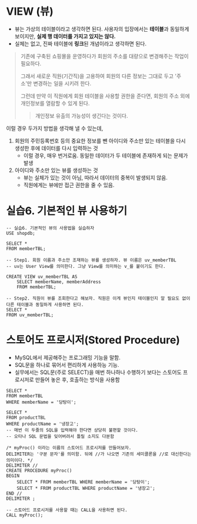 # VIEW (뷰)

* 뷰는 가상의 테이블이라고 생각하면 된다.
  사용자의 입장에서는 **테이블**과 동일하게 보이지만, **실제 행 데이터를 가지고 있지는 않다.**
* 실체는 없고, 진짜 테이블에 **링크**된 개념이라고 생각하면 된다.

> 기존에 구축된 쇼핑몰을 운영하다가 회원의 주소를 대량으로 변경해주는 작업이 필요하다.
>
> 그래서 새로운 직원(기간직)을 고용하여 회원의 다른 정보는 그대로 두고 '주소'만 변경하는 일을 시키려 한다.
>
> 그런데 만약 이 직원에게 회원 테이블을 사용할 권한을 준다면, 회원의 주소 외에 개인정보를 열람할 수 있게 된다.
>
> > 개인정보 유출의 가능성이 생긴다는 것이다.

이럴 경우 두가지 방법을 생각해 낼 수 있는데,

1. 회원의 주민등록번호 등의 중요한 정보를 뺀 아이디와 주소만 있는 테이블을 다시 생성한 후에 데이터를 다시 입력하는 것
   - 이럴 경우, 매우 번거로움. 동일한 데이터가 두 테이블에 존재하게 되는 문제가 발생
2. 아이디와 주소만 있는 뷰를 생성하는 것 
   - 뷰는 실체가 있는 것이 아님, 따라서 데이터의 중복이 발생되지 않음.
   - 직원에게는 뷰에만 접근 권한을 줄 수 있음.



# 실습6. 기본적인 뷰 사용하기

```mysql
-- 실습6. 기본적인 뷰의 사용법을 실습하자
USE shopdb;

SELECT *
FROM memberTBL;

-- Step1. 회원 이름과 주소만 조재하는 뷰를 생성하자. 뷰 이름은 uv_memberTBL
-- uv는 User View를 의미한다. 그냥 View를 의미하는 v_를 붙이기도 한다.

CREATE VIEW uv_memberTBL AS
    SELECT memberName, memberAddress
    FROM memberTBL;
    
-- Step2. 직원이 뷰를 조회한다고 해보자. 직원은 이게 뷰인지 테이블인지 알 필요도 없이 다른 테이블과 동일하게 사용하면 된다.
SELECT *
FROM uv_memberTBL;
```

# 스토어도 프로시저(Stored Procedure)

* MySQL에서 제공해주는 프로그래밍 기능을 말함.
* SQL문을 하나로 묶어서 편리하게 사용하능 기능.
* 실무에서는 SQL문(주로 SELECT)을 매번 하나하나 수행하기 보다는 스토어도 프로시저로 만들어 놓은 후, 호출하는 방식을 사용함
```mysql
SELECT *
FROM memberTBL
WHERE memberName = '당탕이';

SELECT *
FROM productTBL
WHERE productName = '냉장고'; 
-- 매번 이 두줄의 SQL을 입력해야 한다면 상당히 불편할 것이다.
-- 오타나 SQL 문법을 잊어버려서 틀릴 소지도 다분함

/* myProc() 이라는 이름의 스토어드 프로시저를 만들어보자.
DELIMITER는 '구분 문자'를 의미함. 뒤에 //가 나오면 기존의 세미콜론을 //로 대신한다는 의미이다. */
DELIMITER //
CREATE PROCEDURE myProc()
BEGIN
	SELECT * FROM memberTBL WHERE memberName = '당탕이';
    SELECT * FROM productTBL WHERE productName = '냉장고';
END //
DELIMITER ;

-- 스토어드 프로시저를 사용할 때는 CALL을 사용하면 된다.
CALL myProc();
```
